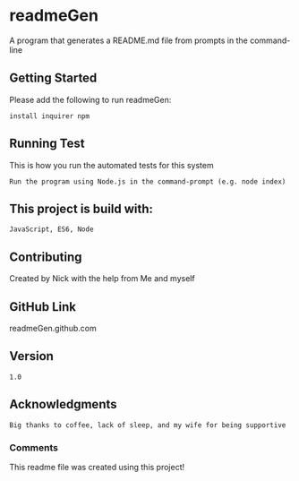 
  # readmeGen
  A program that generates a README.md file from prompts in the command-line
  ## Getting Started
  Please add the following to run readmeGen:
  ```
  install inquirer npm
  ```
  
  ## Running Test
  This is how you run the automated tests for this system
  ```
  Run the program using Node.js in the command-prompt (e.g. node index)
  ```
  
  ## This project is build with:
  ```
  JavaScript, ES6, Node
  ```
  ## Contributing
  Created by Nick with the help from
  Me and myself

  ## GitHub Link
  readmeGen.github.com
  
  ## Version
  ```
  1.0
  ```
  
  ## Acknowledgments
  ```
  Big thanks to coffee, lack of sleep, and my wife for being supportive
  ```
  ### Comments
  This readme file was created using this project!
  


